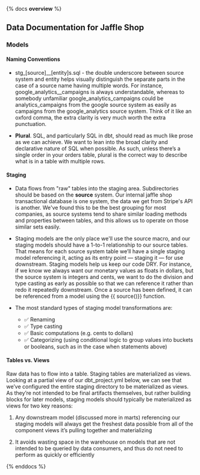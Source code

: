 {% docs __overview__ %}

## Data Documentation for Jaffle Shop

### Models

#### Naming Conventions

<!-- prettier-ignore -->
- stg_[source]__[entity]s.sql - the double underscore between source system and entity helps visually distinguish the separate parts in the case of a source name having multiple words. For instance, google_analytics__campaigns is always understandable, whereas to somebody unfamiliar google_analytics_campaigns could be analytics_campaigns from the google source system as easily as campaigns from the google_analytics source system. Think of it like an oxford comma, the extra clarity is very much worth the extra punctuation.

- **Plural**. SQL, and particularly SQL in dbt, should read as much like prose as we can achieve. We want to lean into the broad clarity and declarative nature of SQL when possible. As such, unless there’s a single order in your orders table, plural is the correct way to describe what is in a table with multiple rows.

#### Staging

- Data flows from "raw" tables into the staging area. Subdirectories should be based on the **source** system. Our internal jaffle shop transactional database is one system, the data we get from Stripe's API is another. We've found this to be the best grouping for most companies, as source systems tend to share similar loading methods and properties between tables, and this allows us to operate on those similar sets easily.

- Staging models are the only place we'll use the source macro, and our staging models should have a 1-to-1 relationship to our source tables. That means for each source system table we’ll have a single staging model referencing it, acting as its entry point — staging it — for use downstream. Staging models help us keep our code DRY. For instance, if we know we always want our monetary values as floats in dollars, but the source system is integers and cents, we want to do the division and type casting as early as possible so that we can reference it rather than redo it repeatedly downstream. Once a source has been defined, it can be referenced from a model using the {{ source()}} function.

- The most standard types of staging model transformations are:

  - ✅ Renaming
  - ✅ Type casting
  - ✅ Basic computations (e.g. cents to dollars)
  - ✅ Categorizing (using conditional logic to group values into buckets or booleans, such as in the case when statements above)

#### Tables vs. Views

Raw data has to flow into a table. Staging tables are materialized as views. Looking at a partial view of our dbt_project.yml below, we can see that we’ve configured the entire staging directory to be materialized as views. As they’re not intended to be final artifacts themselves, but rather building blocks for later models, staging models should typically be materialized as views for two key reasons:

1. Any downstream model (discussed more in marts) referencing our staging models will always get the freshest data possible from all of the component views it’s pulling together and materializing

2. It avoids wasting space in the warehouse on models that are not intended to be queried by data consumers, and thus do not need to perform as quickly or efficiently

{% enddocs %}
